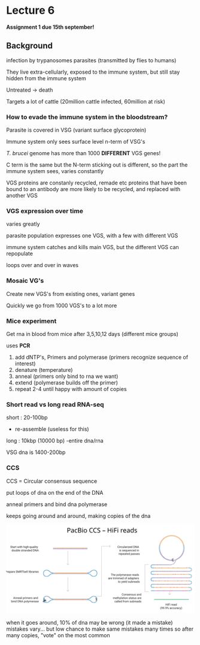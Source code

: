 # Lecture 6

**Assignment 1 due 15th september!**

## Background

infection by trypanosomes parasites (transmitted by flies to humans)

They live extra-cellularly, exposed to the immune system, but still stay hidden from the immune system

Untreated -> death

Targets a lot of cattle (20million cattle infected, 60million at risk)

### How to evade the immune system in the bloodstream?

Parasite is covered in VSG (variant surface glycoprotein) 

Immune system only sees surface level n-term of VSG's

*T. brucei* genome has more than 1000 **DIFFERENT** VGS genes!

C term is the same but the N-term sticking out is different, so the part the immune system sees,
varies constantly

VGS proteins are constanly recycled, remade etc
proteins that have been bound to an antibody are more likely to be recycled, and replaced with another VGS

### VGS expression over time

varies greatly

parasite population expresses one VGS, with a few with different VGS

immune system catches and kills main VGS, but the different VGS can repopulate

loops over and over in waves

### Mosaic VG's

Create new VGS's from existing ones, variant genes

Quickly we go from 1000 VGS's to a lot more

### Mice experiment

Get rna in blood from mice after 3,5,10,12 days (different mice groups)

uses **PCR** 
1. add dNTP's, Primers and polymerase (primers recognize sequence of interest)
2. denature (temperature)
3. anneal (primers only bind to rna we want)
4. extend (polymerase builds off the primer)    
5. repeat 2-4 until happy with amount of copies

### Short read vs long read RNA-seq

short : 20-100bp 
- re-assemble (useless for this)

long : 10kbp (10000 bp)
-entire dna/rna

VSG dna is 1400-200bp

### CCS
CCS = Circular consensus sequence

put loops of dna on the end of the DNA

anneal primers and bind dna polymerase

keeps going around and around, making copies of the dna

![ccs](images/ccs_image.png)


when it goes around, 10% of dna may be wrong (it made a mistake)
mistakes vary... but low chance to make same mistakes many times
so after many copies, "vote" on the most common









